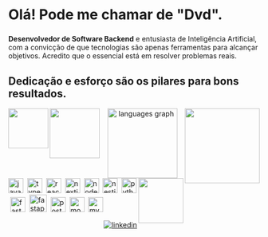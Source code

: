 <h1 align="left">Olá! Pode me chamar de "Dvd".</h1>

### 

**Desenvolvedor de Software Backend** e entusiasta de Inteligência Artificial, com a convicção de que tecnologias são apenas ferramentas para alcançar objetivos. Acredito que o essencial está em resolver problemas reais.

###

<h2 align="left">Dedicação e esforço são os pilares para bons resultados.</h2> <img align="left" src="https://i.pinimg.com/originals/01/63/6c/01636c5434cd0462086620c60fdfec16.gif" style="height:80px;">
<img align="right" src="https://i.pinimg.com/originals/50/d5/8a/50d58aabbb05531e731cf62afe00be5d.gif" style="height:150px;">
<div align="center">
<img align="left" src="https://manzdev.github.io/twitch-dvd-screensaver/manzdvd.gif" style="height:100px;">
  <img src="https://github-readme-stats.vercel.app/api/top-langs?username=dvdmarveira&locale=en&hide_title=false&layout=compact&card_width=320&langs_count=6&theme=algolia&hide_border=false" style="height:140px;" alt="languages graph">
</div>

<img align="right" style="height:90px" src="https://s12.gifyu.com/images/SDPR2.gif">



<div align="left">
  <img src="https://cdn.jsdelivr.net/gh/devicons/devicon/icons/javascript/javascript-original.svg" style="height:30px" alt="javascript logo">
  <img width="0">
  <img src="https://cdn.jsdelivr.net/gh/devicons/devicon/icons/typescript/typescript-original.svg" style="height:30px" alt="typescript logo">
  <img width="0">
  <img src="https://cdn.jsdelivr.net/gh/devicons/devicon@latest/icons/react/react-original.svg" style="height:30px" alt="react logo">
  <img width="0">
  <img src="https://cdn.jsdelivr.net/gh/devicons/devicon@latest/icons/nextjs/nextjs-original.svg" style="height:30px" alt="nextjs logo">
  <img width="0">
  <img src="https://cdn.jsdelivr.net/gh/devicons/devicon@latest/icons/nodejs/nodejs-original-wordmark.svg" style="height:30px" alt="nodejs logo">
  <img width="0">
  <img src="https://cdn.jsdelivr.net/gh/devicons/devicon/icons/nestjs/nestjs-original.svg" style="height:30px" alt="nestjs logo"> 
  <img width="0">
  <img src="https://cdn.jsdelivr.net/gh/devicons/devicon/icons/python/python-original.svg" style="height:30px" alt="python logo">
  <img width="0">
  <img src="https://cdn.jsdelivr.net/gh/devicons/devicon/icons/fastapi/fastapi-original.svg" style="height:30px" alt="fastapi logo">
  <img width="0">
  <img src="https://cdn.jsdelivr.net/gh/devicons/devicon/icons/docker/docker-original.svg" style="height:35px" alt="fastapi logo">
  <img width="0">
  <img src="https://cdn.jsdelivr.net/gh/devicons/devicon/icons/postgresql/postgresql-original.svg" style="height:30px" alt="postgresql logo"> 
  <img width="0">
  <img src="https://www.svgrepo.com/show/331488/mongodb.svg" style="height:30px" alt="mongodb logo"> 
  <img width="0">
  <img src="https://cdn.jsdelivr.net/gh/devicons/devicon/icons/mysql/mysql-original.svg" style="height:30px" alt="mysql logo"> 
  <img width="0">

</div>



<div align="right">
  
[![linkedin](https://img.shields.io/badge/LinkedIn-0077B5?style=for-the-badge&logo=linkedin&logoColor=black&color=C8E1F2)](https://www.linkedin.com/in/deyvidmarques/)


</div>


